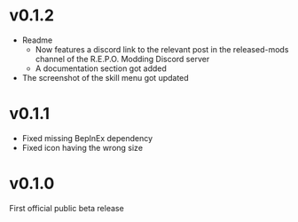 # v0.1.2
- Readme
  - Now features a discord link to the relevant post in the released-mods channel of the R.E.P.O. Modding Discord server
  - A documentation section got added
- The screenshot of the skill menu got updated
# v0.1.1
- Fixed missing BepInEx dependency
- Fixed icon having the wrong size
# v0.1.0
First official public beta release
